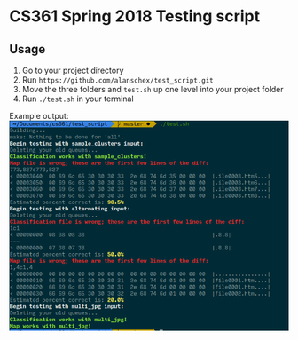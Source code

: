# CS361 Spring 2018 Testing script

## Usage
1. Go to your project directory
2. Run `https://github.com/alanschex/test_script.git`
3. Move the three folders and `test.sh` up one level into your project folder
4. Run `./test.sh` in your terminal

Example output:
![Example output](https://github.com/alanschex/test_script/blob/master/example_output.png)
